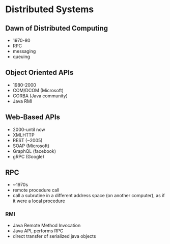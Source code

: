 # Distributed Systems

## Dawn of Distributed Computing

- 1970-80
- RPC
- messaging
- queuing

## Object Oriented APIs

- 1980-2000
- COM/DCOM (Microsoft)
- CORBA (Java community)
- Java RMI

## Web-Based APIs

- 2000-until now
- XMLHTTP
- REST (~2005)
- SOAP (Microsoft)
- GraphQL (facebook)
- gRPC (Google)

## RPC

- ~1970s
- remote procedure call
- call a subrutine in a different address space (on another computer), as if it were a local procedure

### RMI

- Java Remote Method Invocation
- Java API, performs RPC
- direct transfer of serialized java objects